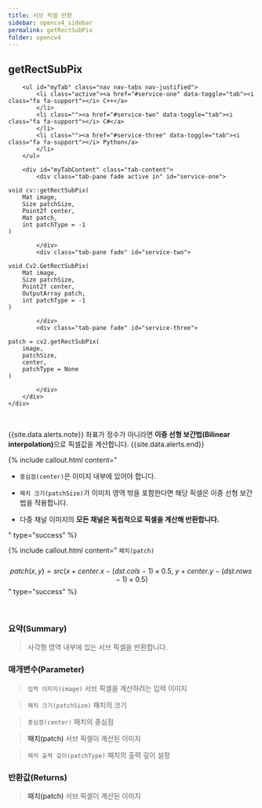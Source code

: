 ```yaml
---
title: 서브 픽셀 반환
sidebar: opencv4_sidebar
permalink: getRectSubPix
folder: opencv4
---
```


<div class="row">
    <div class="col-lg-12">
        <h2 class="page-header">getRectSubPix</h2>
    </div>
    <div class="col-lg-12">

        <ul id="myTab" class="nav nav-tabs nav-justified">
            <li class="active"><a href="#service-one" data-toggle="tab"><i class="fa fa-support"></i> C++</a>
            </li>
            <li class=""><a href="#service-two" data-toggle="tab"><i class="fa fa-support"></i> C#</a>
            </li>
            <li class=""><a href="#service-three" data-toggle="tab"><i class="fa fa-support"></i> Python</a>
            </li>
        </ul>

        <div id="myTabContent" class="tab-content">
            <div class="tab-pane fade active in" id="service-one">
<pre class="prettyprint"><code class="language-cpp">void cv::getRectSubPix(
    Mat image,
    Size patchSize,
    Point2f center,
    Mat patch,
    int patchType = -1
)</code></pre>
            </div>
            <div class="tab-pane fade" id="service-two">
<pre class="prettyprint"><code class="language-cs">void Cv2.GetRectSubPix(
    Mat image,
    Size patchSize,
    Point2f center,
    OutputArray patch,
    int patchType = -1
)</code></pre>
            </div>
            <div class="tab-pane fade" id="service-three">
<pre class="prettyprint"><code class="language-py">patch = cv2.getRectSubPix(
    image,
    patchSize,
    center,
    patchType = None
)</code></pre>
            </div>
        </div>
    </div>
</div>

<br>

{{site.data.alerts.note}}
좌표가 정수가 아니라면 <b>이중 선형 보간법(Bilinear interpolation)</b>으로 픽셀값을 계산합니다.
{{site.data.alerts.end}}

{% include callout.html content="

- `중심점(center)`은 이미지 내부에 있어야 합니다.
  
- `패치 크기(patchSize)`가 이미지 영역 밖을 포함한다면 해당 픽셀은 이중 선형 보간법을 적용합니다. 
  
- 다중 채널 이미지의 **모든 채널은 독립적으로 픽셀을 계산해 반환합니다.**
  
" type="success" %}

{% include callout.html content="
`패치(patch)`
<br><br>
$$ patch(x, y) = src(x + center.x - (dst.cols - 1) \times 0.5, \ y + center.y - (dst.rows − 1) \times 0.5 ) $$
" type="success" %}

<br>

### 요약(Summary)

> 사각형 영역 내부에 있는 서브 픽셀을 반환합니다.

### 매개변수(Parameter)

> `입력 이미지(image)` 서브 픽셀을 계산하려는 입력 이미지

> `패치 크기(patchSize)` 패치의 크기

> `중심점(center)` 패치의 중심점

> <a data-toggle="tooltip" data-original-title="{{site.data.glossary.only_C_CS}}">패치(patch)</a> 서브 픽셀이 계산된 이미지

> `패치 출력 깊이(patchType)` 패치의 출력 깊이 설정

### 반환값(Returns)

> <a data-toggle="tooltip" data-original-title="{{site.data.glossary.only_Python}}">패치(patch)</a> 서브 픽셀이 계산된 이미지